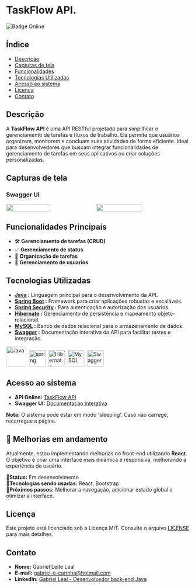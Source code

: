 # TaskFlow API.

![Badge Online](https://img.shields.io/badge/Status-Online-green)

## Índice

- [Descrição](#descri%C3%A7%C3%A3o)
- [Capturas de tela](#capturas-de-tela)
- [Funcionalidades](#funcionalidades-principais)
- [Tecnologias Utilizadas](#tecnologias-utilizadas)
- [Acesso ao sistema](#acesso-ao-sistema)
- [Licença](#licen%C3%A7a)
- [Contato](#contato)

## Descrição

A **TaskFlow API** é uma API RESTful projetada para simplificar o gerenciamento de tarefas e fluxos de trabalho. Ela permite que usuários
organizem, monitorem e concluam suas atividades de forma eficiente. Ideal para desenvolvedores que buscam integrar funcionalidades de gerenciamento de tarefas em seus aplicativos ou criar soluções personalizadas.

## Capturas de tela

### Swagger UI
<div style="display: flex;">
<img src="https://raw.githubusercontent.com/gabrielleiteleal/TaskFlow-API/refs/heads/master/src/main/resources/static/assets/images/Teste%20POST%20-%20parameters.jpg" alt="" width="49%">
<img src="https://raw.githubusercontent.com/gabrielleiteleal/TaskFlow-API/refs/heads/master/src/main/resources/static/assets/images/Teste%20POST%20-%20response.jpg" alt="" width="50%">
</div>

## Funcionalidades Principais

- 🛠 **Gerenciamento de tarefas (CRUD)**
- ✅ **Gerenciamento de status**
- 📂 **Organização de tarefas**
- 🔐 **Gerenciamento de usuarios**

## Tecnologias Utilizadas

- **[Java](https://www.java.com/pt-BR/) :** Linguagem principal para o desenvolvimento da API.
- **[Spring Boot](https://spring.io/projects/spring-boot) :** Framework para criar aplicações robustas e escaláveis.
- **[Spring Security](https://spring.io/projects/spring-security) :** Para autenticação e autorização dos usuários.
- **[Hibernate](https://hibernate.org) :** Gerenciamento de persistência e mapeamento objeto-relacional.
- **[MySQL](https://www.mysql.com) :** Banco de dados relacional para o armazenamento de dados.
- **[Swagger](https://swagger.io) :** Documentação interativa da API para facilitar testes e integração.

<p>
  <img src ="https://cdn.jsdelivr.net/gh/devicons/devicon@latest/icons/java/java-original-wordmark.svg" title="Java" alt="Java" width="55" height="55"/>&nbsp;
  <img src="https://cdn.jsdelivr.net/gh/devicons/devicon@latest/icons/spring/spring-original.svg" title="Spring" alt="spring" width="45" height="45"/>&nbsp;
  <img src="https://cdn.jsdelivr.net/gh/devicons/devicon@latest/icons/hibernate/hibernate-original.svg" title="Hibernate" alt="Hibernate" width="45" height="45"/>&nbsp;
  <img src ="https://cdn.jsdelivr.net/gh/devicons/devicon@latest/icons/mysql/mysql-original.svg" title="MySQL" alt="MySQL" width="45" height="45"/>&nbsp;
  <img src ="https://cdn.jsdelivr.net/gh/devicons/devicon@latest/icons/swagger/swagger-original.svg" title="Swagger" alt="Swagger" width="45" height="45"/>&nbsp;
</p>

## Acesso ao sistema

- **API Online:** [TaskFlow API](https://taskflow-api-production.up.railway.app)</br>
- **Swagger UI:** [Documentação Interativa](https://taskflow-api-production.up.railway.app/swagger-ui/index.html)

**Nota:** O sistema pode estar em modo 'sleeping'. Caso não carrege, recarregue a página.

## 🚀 Melhorias em andamento 
Atualmente, estou implementando melhorias no front-end utilizando **React**. O objetivo é criar uma interface mais dinâmica e responsiva, melhorando a experiência do usuário.

🔹**Status:** Em desenvolvimento</br>
🔹**Tecnologias sendo usadas:** React, Bootstrap</br>
🔹**Próximos passos:** Melhorar a navegação, adicionar estado global e otimizar a interface.

## Licença

Este projeto está licenciado sob a Licença MIT. Consulte o arquivo [LICENSE](LICENSE) para mais detalhes.

## Contato

- **Nome:** Gabriel Leite Leal
- **E-mail:** [gabriel-o-carinha@hotmail.com](mailto:gabriel-o-carinha@hotmail.com)
- **LinkedIn:** [Gabriel Leal - Desenvolvedor back-end Java](https://www.linkedin.com/in/gabrielleiteleal/)
